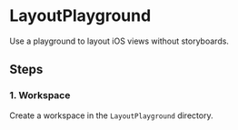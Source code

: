 # LayoutPlayground
Use a playground to layout iOS views without storyboards.

## Steps
### 1. Workspace
Create a workspace in the `LayoutPlayground` directory.
